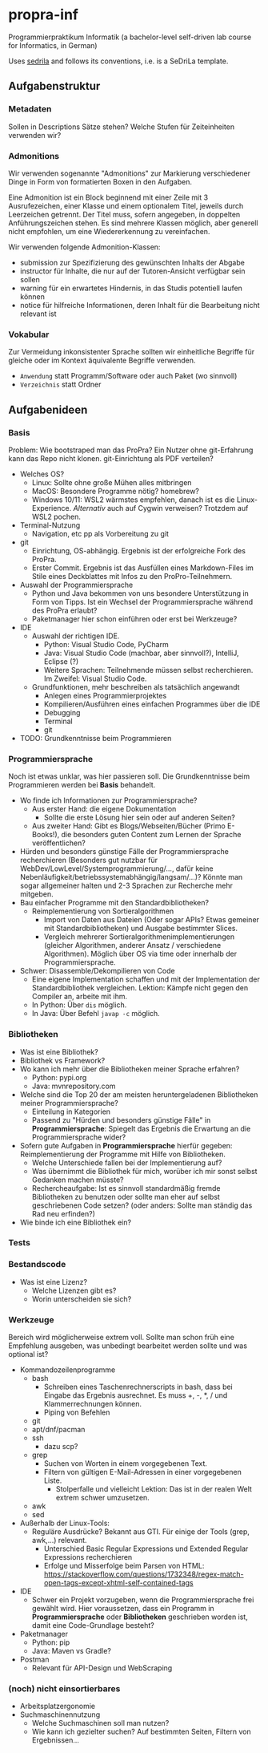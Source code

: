 # propra-inf

Programmierpraktikum Informatik (a bachelor-level self-driven lab course for Informatics, in German)

Uses [sedrila](https://github.com/fubinf/sedrila) and follows its conventions, i.e. is a SeDriLa template.

## Aufgabenstruktur

### Metadaten

Sollen in Descriptions Sätze stehen? Welche Stufen für Zeiteinheiten verwenden wir?

### Admonitions

Wir verwenden sogenannte "Admonitions" zur Markierung verschiedener Dinge in Form von
formatierten Boxen in den Aufgaben.

Eine Admonition ist ein Block beginnend mit einer Zeile mit 3 Ausrufezeichen, einer Klasse
und einem optionalem Titel, jeweils durch Leerzeichen getrennt. Der Titel muss, sofern
angegeben, in doppelten Anführungszeichen stehen. Es sind mehrere Klassen möglich, aber
generell nicht empfohlen, um eine Wiedererkennung zu vereinfachen.

Wir verwenden folgende Admonition-Klassen:
 - submission zur Spezifizierung des gewünschten Inhalts der Abgabe
 - instructor für Inhalte, die nur auf der Tutoren-Ansicht verfügbar sein sollen
 - warning für ein erwartetes Hindernis, in das Studis potentiell laufen können
 - notice für hilfreiche Informationen, deren Inhalt für die Bearbeitung nicht relevant ist

### Vokabular

Zur Vermeidung inkonsistenter Sprache sollten wir einheitliche Begriffe für gleiche oder im
Kontext äquivalente Begriffe verwenden.

 - `Anwendung` statt Programm/Software oder auch Paket (wo sinnvoll)
 - `Verzeichnis` statt Ordner

## Aufgabenideen

### Basis

Problem: Wie bootstraped man das ProPra? Ein Nutzer ohne git-Erfahrung kann das Repo nicht klonen. git-Einrichtung als PDF verteilen?

- Welches OS?
  - Linux: Sollte ohne große Mühen alles mitbringen
  - MacOS: Besondere Programme nötig? homebrew?
  - Windows 10/11: WSL2 wärmstes empfehlen, danach ist es die Linux-Experience. _Alternativ_ auch auf Cygwin verweisen? Trotzdem auf WSL2 pochen.
- Terminal-Nutzung
  - Navigation, etc pp als Vorbereitung zu git
- git
  - Einrichtung, OS-abhängig. Ergebnis ist der erfolgreiche Fork des ProPra.
  - Erster Commit. Ergebnis ist das Ausfüllen eines Markdown-Files im Stile eines Deckblattes mit Infos zu den ProPro-Teilnehmern.
- Auswahl der Programmiersprache
  - Python und Java bekommen von uns besondere Unterstützung in Form von Tipps. Ist ein Wechsel der Programmiersprache während des ProPra erlaubt?
  - Paketmanager hier schon einführen oder erst bei Werkzeuge?
- IDE
  - Auswahl der richtigen IDE.
    - Python: Visual Studio Code, PyCharm
    - Java: Visual Studio Code (machbar, aber sinnvoll?), IntelliJ, Eclipse (?)
    - Weitere Sprachen: Teilnehmende müssen selbst recherchieren. Im Zweifel: Visual Studio Code.
  - Grundfunktionen, mehr beschreiben als tatsächlich angewandt
    - Anlegen eines Programmierprojektes
    - Kompilieren/Ausführen eines einfachen Programmes über die IDE
    - Debugging
    - Terminal
    - git
- TODO: Grundkenntnisse beim Programmieren

### Programmiersprache

Noch ist etwas unklar, was hier passieren soll. Die Grundkenntnisse beim Programmieren werden bei **Basis** behandelt.

- Wo finde ich Informationen zur Programmiersprache?
  - Aus erster Hand: die eigene Dokumentation
    - Sollte die erste Lösung hier sein oder auf anderen Seiten?
  - Aus zweiter Hand: Gibt es Blogs/Webseiten/Bücher (Primo E-Books!), die besonders guten Content zum Lernen der Sprache veröffentlichen?
- Hürden und besonders günstige Fälle der Programmiersprache recherchieren (Besonders gut nutzbar für WebDev/LowLevel/Systemprogrammierung/..., dafür keine Nebenläufigkeit/betriebssystemabhängig/langsam/...)? Könnte man sogar allgemeiner halten und 2-3 Sprachen zur Recherche mehr mitgeben.
- Bau einfacher Programme mit den Standardbibliotheken?
  - Reimplementierung von Sortieralgorithmen
    - Import von Daten aus Dateien (Oder sogar APIs? Etwas gemeiner mit Standardbibliotheken) und Ausgabe bestimmter Slices.
    - Vergleich mehrerer Sortieralgorithmenimplementierungen (gleicher Algorithmen, anderer Ansatz / verschiedene Algorithmen). Möglich über OS via time oder innerhalb der Programmiersprache.
- Schwer: Disassemble/Dekompilieren von Code
  - Eine eigene Implementation schaffen und mit der Implementation der Standardbibliothek vergleichen. Lektion: Kämpfe nicht gegen den Compiler an, arbeite mit ihm.
  - In Python: Über `dis` möglich.
  - In Java: Über Befehl `javap -c` möglich.

### Bibliotheken

- Was ist eine Bibliothek?
- Bibliothek vs Framework?
- Wo kann ich mehr über die Bibliotheken meiner Sprache erfahren?
  - Python: pypi.org
  - Java: mvnrepository.com
- Welche sind die Top 20 der am meisten heruntergeladenen Bibliotheken meiner Programmiersprache?
  - Einteilung in Kategorien
  - Passend zu "Hürden und besonders günstige Fälle" in **Programmiersprache**: Spiegelt das Ergebnis die Erwartung an die Programmiersprache wider?
- Sofern gute Aufgaben in **Programmiersprache** hierfür gegeben: Reimplementierung der Programme mit Hilfe von Bibliotheken.
  - Welche Unterschiede fallen bei der Implementierung auf?
  - Was übernimmt die Bibliothek für mich, worüber ich mir sonst selbst Gedanken machen müsste?
  - Rechercheaufgabe: Ist es sinnvoll standardmäßig fremde Bibliotheken zu benutzen oder sollte man eher auf selbst geschriebenen Code setzen? (oder anders: Sollte man ständig das Rad neu erfinden?)
- Wie binde ich eine Bibliothek ein?

### Tests

### Bestandscode

- Was ist eine Lizenz?
  - Welche Lizenzen gibt es?
  - Worin unterscheiden sie sich?

### Werkzeuge

Bereich wird möglicherweise extrem voll. Sollte man schon früh eine Empfehlung ausgeben, was unbedingt bearbeitet werden sollte und was optional ist?

- Kommandozeilenprogramme
  - bash
    - Schreiben eines Taschenrechnerscripts in bash, dass bei Eingabe das Ergebnis ausrechnet. Es muss +, -, *, / und Klammerrechnungen können.
    - Piping von Befehlen
  - git
  - apt/dnf/pacman
  - ssh
    - dazu scp?
  - grep
    - Suchen von Worten in einem vorgegebenen Text.
    - Filtern von gültigen E-Mail-Adressen in einer vorgegebenen Liste.
      - Stolperfalle und vielleicht Lektion: Das ist in der realen Welt extrem schwer umzusetzen.
  - awk
  - sed
- Außerhalb der Linux-Tools:
  - Reguläre Ausdrücke? Bekannt aus GTI. Für einige der Tools (grep, awk,...) relevant.
    - Unterschied Basic Regular Expressions und Extended Regular Expressions recherchieren
    - Erfolge und Misserfolge beim Parsen von HTML: <https://stackoverflow.com/questions/1732348/regex-match-open-tags-except-xhtml-self-contained-tags>
- IDE
  - Schwer ein Projekt vorzugeben, wenn die Programmiersprache frei gewählt wird. Hier voraussetzen, dass ein Programm in **Programmiersprache** oder **Bibliotheken** geschrieben worden ist, damit eine Code-Grundlage besteht?
- Paketmanager
  - Python: pip
  - Java: Maven vs Gradle?
- Postman
  - Relevant für API-Design und WebScraping

### (noch) nicht einsortierbares

- Arbeitsplatzergonomie
- Suchmaschinennutzung
  - Welche Suchmaschinen soll man nutzen?
  - Wie kann ich gezielter suchen? Auf bestimmten Seiten, Filtern von Ergebnissen...
